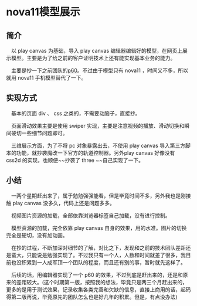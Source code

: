 # nova11模型展示

## 简介

&emsp;以 play canvas 为基础，导入 play canvas 编辑器编辑好的模型，在网页上展示模型。主要是为了给之前的客户证明技术上还有能实现基本业务的能力。

&emsp;主要是抄一下之前团队的[p60](https://gizmohub.com/gviewer/page/c615748ed4dc16721a0bb11b915a131b9d2afb22)。不过由于模型只有 nova11 ，时间又不多，所以就用 nova11 手机模型替代了一下。

## 实现方式

&emsp;基本的页面 div 、 css 之类的，不需要动脑子，直接抄。

&emsp;页面滑动效果主要是使用 swiper 实现，主要是注意视频的播放、滑动切换和瞬间硬切一些细节问题即可。

&emsp;三维展示方面，为了不将 pc 对象暴露出去，不使用 play canvas 导入第三方脚本的功能，就抄袭魔改一下官方的轨道控制器。另外play canvas 好像没有 css2d 的实现，也顺便~~抄袭了 three ~~自己实现了一下。

## 小结

&emsp;一两个星期赶出来了，属于勉勉强强能看，但是毕竟时间不多，另外我也是刚接触 play canvas 没多久，代码上还是问题多多。

&emsp;视频图片资源的加载，全部依靠浏览器标签自己加载，没有进行控制。

&emsp;模型资源的加载，完全依靠 play canvas 自身的效果，用的水准。图片的切换完全是硬切，没有加动画。

&emsp;在抄的过程，不断加深对细节的了解，对比之下，发现和之前的技术团队差距还是蛮大，只能说是勉强实现了。不过我只有一个人，人数和时间就差了很多，我目前也没积累到一人成军顶一个团队的程度，而且还有别的事，暂时就先这样了。

&emsp;后续的话，用编辑器实现了一个 p60 的效果，不过到底是赶出来的，还是和原来的差距较大。(这个时期第一版，按照我的想法，毕竟只是两三个月赶出来的，更多的是用于测试效果，记录收集各类完善和欠缺的信息，直接上商用的话，起码得第二版再说，毕竟原先的团队怎么也是好几年的积累。但是，有点没办法)

